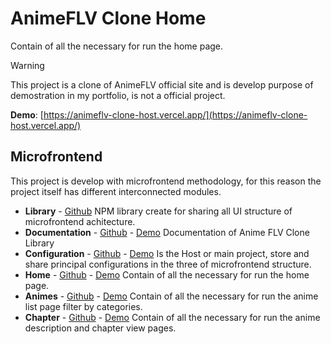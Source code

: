# AnimeFLV Clone Home

Contain of all the necessary for run the home page.

> [!WARNING]
> This project is a clone of AnimeFLV official site and is develop purpose of demostration in my portfolio, is not a official project.

**Demo**: [https://animeflv-clone-host.vercel.app/](https://animeflv-clone-host.vercel.app/)

## Microfrontend

This project is develop with microfrontend methodology, for this reason the project itself has different interconnected modules.

- **Library** - [Github](https://github.com/matidiaz000/animeflv-clone-library/)
NPM library create for sharing all UI structure of microfrontend achitecture.
- **Documentation** - [Github](https://github.com/matidiaz000/animeflv-clone-docs/) - [Demo](https://animeflv-clone-docs.vercel.app/)
Documentation of Anime FLV Clone Library
- **Configuration** - [Github](https://github.com/matidiaz000/animeflv-clone-host/) - [Demo](https://animeflv-clone-host.vercel.app/)
Is the Host or main project, store and share principal configurations in the three of microfrontend structure.
- **Home** - [Github](https://github.com/matidiaz000/animeflv-clone-home/) - [Demo](https://animeflv-clone-home.vercel.app/)
Contain of all the necessary for run the home page.
- **Animes** - [Github](https://github.com/matidiaz000/animeflv-clone-animes/) - [Demo](https://animeflv-clone-animes.vercel.app/)
Contain of all the necessary for run the anime list page filter by categories.
- **Chapter** - [Github](https://github.com/matidiaz000/animeflv-clone-chapter/) - [Demo](https://animeflv-clone-chapter.vercel.app/)
Contain of all the necessary for run the anime description and chapter view pages.
